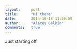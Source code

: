 ```yaml
---
layout:     post
title:      "Hi there"
date:       2014-10-18 11:59:59
author:     "Alexey Galkin"
comments:   true
---
```


Just starting off
